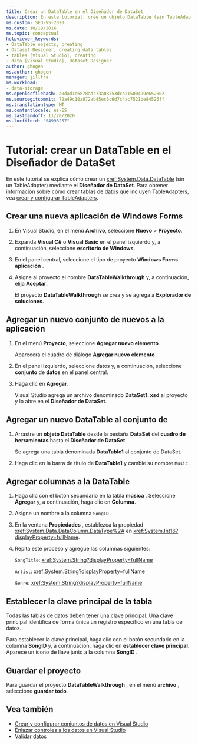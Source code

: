 ```yaml
---
title: Crear un DataTable en el Diseñador de DataSet
description: En este tutorial, cree un objeto DataTable (sin TableAdapter) mediante el Diseñador de DataSet. Cree una nueva aplicación de Windows Forms y agréguele un nuevo conjunto de nuevos.
ms.custom: SEO-VS-2020
ms.date: 10/19/2016
ms.topic: conceptual
helpviewer_keywords:
- DataTable objects, creating
- Dataset Designer, creating data tables
- tables [Visual Studio], creating
- data [Visual Studio], Dataset Designer
author: ghogen
ms.author: ghogen
manager: jillfra
ms.workload:
- data-storage
ms.openlocfilehash: a0dad1e6878adc73a08753dca21500499e652602
ms.sourcegitcommit: 72a49c10a872ab45ec6c6d7c4ac7521be84526ff
ms.translationtype: MT
ms.contentlocale: es-ES
ms.lasthandoff: 11/20/2020
ms.locfileid: "94998257"
---
```

# <a name="walkthrough-create-a-datatable-in-the-dataset-designer"></a>Tutorial: crear un DataTable en el Diseñador de DataSet

En este tutorial se explica cómo crear un <xref:System.Data.DataTable> (sin un TableAdapter) mediante el **Diseñador de DataSet**. Para obtener información sobre cómo crear tablas de datos que incluyen TableAdapters, vea [crear y configurar TableAdapters](../data-tools/create-and-configure-tableadapters.md).

## <a name="create-a-new-windows-forms-application"></a>Crear una nueva aplicación de Windows Forms

1. En Visual Studio, en el menú **Archivo**, seleccione **Nuevo** > **Proyecto**.

2. Expanda **Visual C#** o **Visual Basic** en el panel izquierdo y, a continuación, seleccione **escritorio de Windows**.

3. En el panel central, seleccione el tipo de proyecto **Windows Forms aplicación** .

4. Asigne al proyecto el nombre **DataTableWalkthrough** y, a continuación, elija **Aceptar**.

     El proyecto **DataTableWalkthrough** se crea y se agrega a **Explorador de soluciones**.

## <a name="add-a-new-dataset-to-the-application"></a>Agregar un nuevo conjunto de nuevos a la aplicación

1. En el menú **Proyecto**, seleccione **Agregar nuevo elemento**.

     Aparecerá el cuadro de diálogo **Agregar nuevo elemento** .

2. En el panel izquierdo, seleccione datos y, a continuación, seleccione **conjunto** de **datos** en el panel central.

3. Haga clic en **Agregar**.

     Visual Studio agrega un archivo denominado **DataSet1. xsd** al proyecto y lo abre en el **Diseñador de DataSet**.

## <a name="add-a-new-datatable-to-the-dataset"></a>Agregar un nuevo DataTable al conjunto de

1. Arrastre un **objeto DataTable** desde la pestaña **DataSet** del **cuadro de herramientas** hasta el **Diseñador de DataSet**.

     Se agrega una tabla denominada **DataTable1** al conjunto de DataSet.

2. Haga clic en la barra de título de **DataTable1** y cambie su nombre `Music` .

## <a name="add-columns-to-the-datatable"></a>Agregar columnas a la DataTable

1. Haga clic con el botón secundario en la tabla **música** . Seleccione **Agregar** y, a continuación, haga clic en **Columna**.

2. Asigne un nombre a la columna `SongID` .

3. En la ventana **Propiedades** , establezca la propiedad <xref:System.Data.DataColumn.DataType%2A> en <xref:System.Int16?displayProperty=fullName>.

4. Repita este proceso y agregue las columnas siguientes:

     `SongTitle`: <xref:System.String?displayProperty=fullName>

     `Artist`: <xref:System.String?displayProperty=fullName>

     `Genre`: <xref:System.String?displayProperty=fullName>

## <a name="set-the-primary-key-for-the-table"></a>Establecer la clave principal de la tabla

Todas las tablas de datos deben tener una clave principal. Una clave principal identifica de forma única un registro específico en una tabla de datos.

Para establecer la clave principal, haga clic con el botón secundario en la columna **SongID** y, a continuación, haga clic en **establecer clave principal**. Aparece un icono de llave junto a la columna **SongID** .

## <a name="save-your-project"></a>Guardar el proyecto

Para guardar el proyecto **DataTableWalkthrough** , en el menú **archivo** , seleccione **guardar todo**.

## <a name="see-also"></a>Vea también

- [Crear y configurar conjuntos de datos en Visual Studio](../data-tools/create-and-configure-datasets-in-visual-studio.md)
- [Enlazar controles a los datos en Visual Studio](../data-tools/bind-controls-to-data-in-visual-studio.md)
- [Validar datos](../data-tools/validate-data-in-datasets.md)
